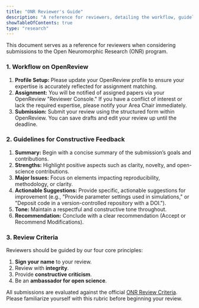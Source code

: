 ```yaml
---
title: "ONR Reviewer's Guide"
description: "A reference for reviewers, detailing the workflow, guidelines for constructive feedback, and official review criteria for the ONR program."
showTableOfContents: true
type: "research"
---
```


This document serves as a reference for reviewers when considering submissions to the Open Neuromorphic Research (ONR) program.

### 1. Workflow on OpenReview

1.  **Profile Setup:** Please update your OpenReview profile to ensure your expertise is accurately reflected for assignment matching.
2.  **Assignment:** You will be notified of assigned papers via your OpenReview "Reviewer Console." If you have a conflict of interest or lack the required expertise, please notify your Area Chair immediately.
3.  **Submission:** Submit your review using the structured form within OpenReview. You can save drafts and edit your review up until the deadline.

### 2. Guidelines for Constructive Feedback

1.  **Summary:** Begin with a concise summary of the submission’s goals and contributions.
2.  **Strengths:** Highlight positive aspects such as clarity, novelty, and open-science contributions.
3.  **Major Issues:** Focus on elements impacting reproducibility, methodology, or clarity.
4.  **Actionable Suggestions:** Provide specific, actionable suggestions for improvement (e.g., "Provide parameter settings used in simulations," or "Deposit code in a version-controlled repository with a DOI.").
5.  **Tone:** Maintain a respectful and constructive tone throughout.
6.  **Recommendation:** Conclude with a clear recommendation (Accept or Recommend Modifications).

### 3. Review Criteria

Reviewers should be guided by our four core principles:
1.  **Sign your name** to your review.
2.  Review with **integrity**.
3.  Provide **constructive criticism**.
4.  Be an **ambassador for open science**.

All submissions are evaluated against the official [ONR Review Criteria](/neuromorphic-computing/research/review-criteria/). Please familiarize yourself with this rubric before beginning your review.
